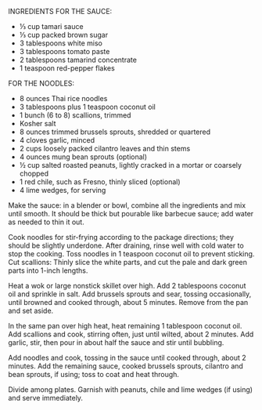 INGREDIENTS
FOR THE SAUCE:
  - ⅓ cup tamari sauce
  - ⅓ cup packed brown sugar
  - 3 tablespoons white miso
  - 3 tablespoons tomato paste
  - 2 tablespoons tamarind concentrate
  - 1 teaspoon red-pepper flakes

FOR THE NOODLES:
  - 8 ounces Thai rice noodles
  - 3 tablespoons plus 1 teaspoon coconut oil
  - 1 bunch (6 to 8) scallions, trimmed
  - Kosher salt
  - 8 ounces trimmed brussels sprouts, shredded or quartered
  - 4 cloves garlic, minced
  - 2 cups loosely packed cilantro leaves and thin stems
  - 4 ounces mung bean sprouts (optional)
  - ½ cup salted roasted peanuts, lightly cracked in a mortar or coarsely chopped
  - 1 red chile, such as Fresno, thinly sliced (optional)
  - 4 lime wedges, for serving

Make the sauce: in a blender or bowl, combine all the ingredients and mix until smooth. It should be thick but pourable like barbecue sauce; add water as needed to thin it out.

Cook noodles for stir-frying according to the package directions; they should be slightly underdone. After draining, rinse well with cold water to stop the cooking. Toss noodles in 1 teaspoon coconut oil to prevent sticking.
Cut scallions: Thinly slice the white parts, and cut the pale and dark green parts into 1-inch lengths.

Heat a wok or large nonstick skillet over high. Add 2 tablespoons coconut oil and sprinkle in salt. Add brussels sprouts and sear, tossing occasionally, until browned and cooked through, about 5 minutes. Remove from the pan and set aside.

In the same pan over high heat, heat remaining 1 tablespoon coconut oil. Add scallions and cook, stirring often, just until wilted, about 2 minutes. Add garlic, stir, then pour in about half the sauce and stir until bubbling.

Add noodles and cook, tossing in the sauce until cooked through, about 2 minutes. Add the remaining sauce, cooked brussels sprouts, cilantro and bean sprouts, if using; toss to coat and heat through.

Divide among plates. Garnish with peanuts, chile and lime wedges (if using) and serve immediately.
